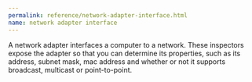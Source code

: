 ```yaml
---
permalink: reference/network-adapter-interface.html
name: network adapter interface
---
```


A network adapter interfaces a computer to a network. These inspectors expose the adapter so that you can determine its properties, such as its address, subnet mask, mac address and whether or not it supports broadcast, multicast or point-to-point.